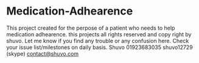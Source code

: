 # Medication-Adhearence
This project created for the perpose of a patient who needs to help medication adhearence.  this projects all rights reserved and copy right by shuvo.  Let me know if you find any trouble or any confusion here.  Check your issue list/milestones on daily basis.  Shuvo 01923683035 shuvo12729 (skype) contact@shuvo.com

